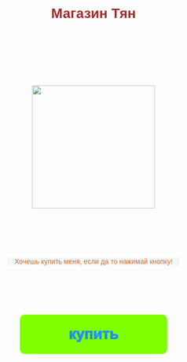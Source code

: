 <style>
        * {
            margin: 0;
            padding: 0;
            box-sizing: border-box;
        }

        body {
            font-family: 'Montserrat', sans-serif;
            font-weight: 200;
            color: brown;
        }

        #main {
            width: 100%;
            padding: 20px;
            text-align: center;
        }

        h1 {
            margin-top: 100px;
            margin-bottom: 30px;
        }

        img {
            width: 250px;
            margin: 100px auto;
        }

        p {
            width: 350px;
            margin: 0 auto;
            color: chocolate;
            background-color: aliceblue;
        }

        button {
            border: 0;
            border-radius: 10px;
            margin-top: 100px;
            height: 80px;
            width: 300px;
            font-size: 30px;
            font-weight: 1000;
            cursor: pointer;
            transition: all 500ms ease;
            color: dodgerblue;
            background: chartreuse;
        }

        button:hover {
            background: aqua;
        }
</style>
<body>
    <div id="main">
        <h1>Магазин Тян</h1>
        <img src="https://w7.pngwing.com/pngs/360/998/png-transparent-elesis-elsword-anime-crimson-avenger-game-long-hair-cg-artwork-black-hair-fictional-character.png">
        <p>Хочешь купить меня, если да то нажимай кнопку!</p>
        <button id="buy">купить</button>
    </div>
</body>
